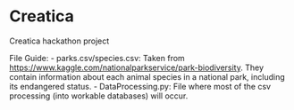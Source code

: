 # Creatica
Creatica hackathon project

File Guide: 
    - parks.csv/species.csv:
        Taken from https://www.kaggle.com/nationalparkservice/park-biodiversity. They contain information about each animal species in a national park, including its endangered status. 
    - DataProcessing.py: 
        File where most of the csv processing (into workable databases) will occur.